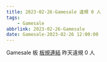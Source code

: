 ```yaml
---
title: 2023-02-26-Gamesale 違規 0 人
tags:
    - Gamesale
abbrlink: 2023-02-26-Gamesale
date: Gamesale-2023-02-26 12:00:00
---
```

Gamesale 板 [板規連結](https://www.ptt.cc/bbs/Gossiping/M.1637425085.A.07D.html)
昨天違規 0 人
